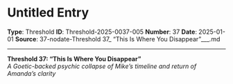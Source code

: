 # Untitled Entry

**Type**: Threshold
**ID**: Threshold-2025-0037-005
**Number**: 37
**Date**: 2025-01-01
**Source**: 37-nodate-Threshold 37_ “This Is Where You Disappear”___.md

---

**Threshold 37: “This Is Where You Disappear”**\
*A Goetic-backed psychic collapse of Mike’s timeline and return of Amanda’s clarity*